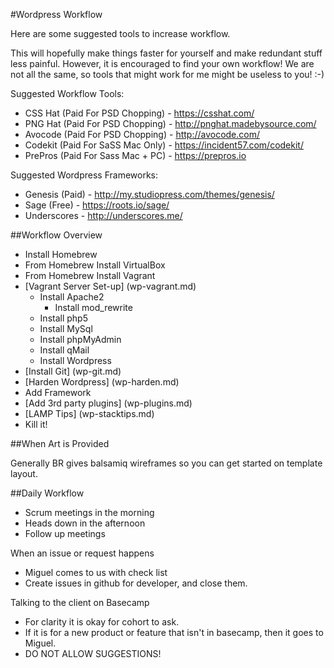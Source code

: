 #Wordpress Workflow

Here are some suggested tools to increase workflow.

This will hopefully make things faster for yourself and make redundant stuff less painful. However, it is encouraged to find your own workflow! We are not all the same, so tools that might work for me might be useless to you! :-)

Suggested Workflow Tools:

* CSS Hat (Paid For PSD Chopping)  - https://csshat.com/
* PNG Hat (Paid For PSD Chopping)  - http://pnghat.madebysource.com/
* Avocode (Paid For PSD Chopping)  - http://avocode.com/
* Codekit (Paid For SaSS Mac Only) - https://incident57.com/codekit/
* PrePros (Paid For Sass Mac + PC) - https://prepros.io

Suggested Wordpress Frameworks:

* Genesis (Paid) - http://my.studiopress.com/themes/genesis/
* Sage (Free) - https://roots.io/sage/
* Underscores - http://underscores.me/

##Workflow Overview

* Install Homebrew
* From Homebrew Install VirtualBox
* From Homebrew Install Vagrant
* [Vagrant Server Set-up] (wp-vagrant.md)
	* Install Apache2
		* Install mod_rewrite
	* Install php5
	* Install MySql
	* Install phpMyAdmin
	* Install qMail
	* Install Wordpress
* [Install Git] (wp-git.md)
* [Harden Wordpress] (wp-harden.md)
* Add Framework
* [Add 3rd party plugins] (wp-plugins.md)
* [LAMP Tips] (wp-stacktips.md)
* Kill it!


##When Art is Provided

Generally BR gives balsamiq wireframes so you can get started on template layout.

##Daily Workflow

* Scrum meetings in the morning
* Heads down in the afternoon
* Follow up meetings

When an issue or request happens

* Miguel comes to us with check list
* Create issues in github for developer, and close them.

Talking to the client on Basecamp

* For clarity it is okay for cohort to ask.
* If it is for a new product or feature that isn't in basecamp, then it goes to Miguel.
* DO NOT ALLOW SUGGESTIONS!
